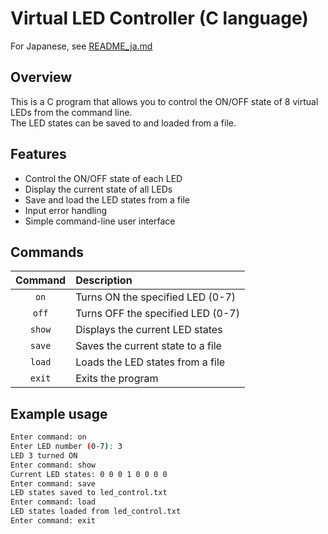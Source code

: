 # Virtual LED Controller (C language)

For Japanese, see [README_ja.md](./README_ja.md)

## Overview
This is a C program that allows you to control the ON/OFF state of 8 virtual LEDs from the command line.  
The LED states can be saved to and loaded from a file.

## Features
- Control the ON/OFF state of each LED
- Display the current state of all LEDs
- Save and load the LED states from a file
- Input error handling
- Simple command-line user interface

## Commands

| Command | Description                         |
|:-------:|:-----------------------------------|
| `on`    | Turns ON the specified LED (0-7)   |
| `off`   | Turns OFF the specified LED (0-7)  |
| `show`  | Displays the current LED states    |
| `save`  | Saves the current state to a file  |
| `load`  | Loads the LED states from a file   |
| `exit`  | Exits the program                  |

## Example usage

```sh
Enter command: on
Enter LED number (0-7): 3
LED 3 turned ON
Enter command: show
Current LED states: 0 0 0 1 0 0 0 0
Enter command: save
LED states saved to led_control.txt
Enter command: load
LED states loaded from led_control.txt
Enter command: exit
